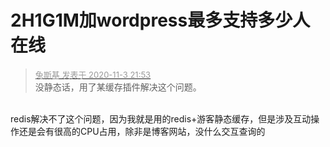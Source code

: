 # 2H1G1M加wordpress最多支持多少人在线


<div class="quote"><blockquote><font size="2"><a href="https://www.hostloc.com/forum.php?mod=redirect&amp;goto=findpost&amp;pid=9398566&amp;ptid=762060" target="_blank"><font color="#999999">兔斯基 发表于 2020-11-3 21:53</font></a></font><br />
没静态话，用了某缓存插件解决这个问题。</blockquote></div><br />
redis解决不了这个问题，因为我就是用的redis+游客静态缓存，但是涉及互动操作还是会有很高的CPU占用，除非是博客网站，没什么交互查询的
